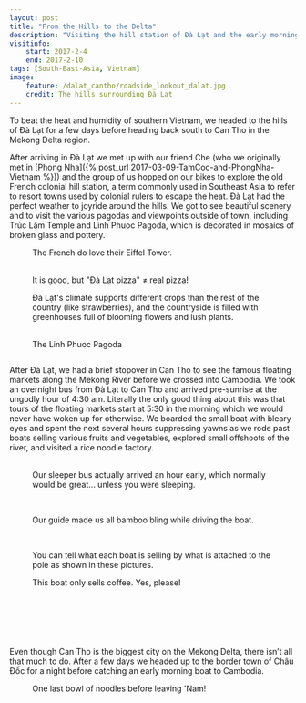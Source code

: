 ```yaml
---
layout: post
title: "From the Hills to the Delta"
description: "Visiting the hill station of Đà Lạt and the early morning floating markets in Can Tho."
visitinfo:
    start: 2017-2-4
    end: 2017-2-10
tags: [South-East-Asia, Vietnam]
image:
    feature: /dalat_cantho/roadside_lookout_dalat.jpg
    credit: The hills surrounding Đà Lạt
---
```


To beat the heat and humidity of southern Vietnam, we headed to the hills of Đà Lạt for a few days before heading back south to Can Tho in the Mekong Delta region.

After arriving in Đà Lạt we met up with our friend Che (who we originally met in [Phong Nha]({% post_url 2017-03-09-TamCoc-and-PhongNha-Vietnam %})) and the group of us hopped on our bikes to explore the old French colonial hill station, a term commonly used in Southeast Asia to refer to resort towns used by colonial rulers to escape the heat. Đà Lạt had the perfect weather to joyride around the hills. We got to see beautiful scenery and to visit the various pagodas and viewpoints outside of town, including Trúc Lâm Temple and Linh Phuoc Pagoda, which is decorated in mosaics of broken glass and pottery.

<figure>
    <a href="/images/dalat_cantho/eiffel_tower.jpg"><img src="/images/dalat_cantho/eiffel_tower.jpg" alt=""></a>
    <figcaption>The French do love their Eiffel Tower.</figcaption>
</figure>

<figure class="half">
    <a href="/images/dalat_cantho/dalat_pizza.jpg"><img src="/images/dalat_cantho/dalat_pizza.jpg" alt=""></a>
    <a href="/images/dalat_cantho/dalat_lake.jpg"><img src="/images/dalat_cantho/dalat_lake.jpg" alt=""></a>
    <figcaption>It is good, but "Đà Lạt pizza" ≠ real pizza!</figcaption>
</figure>

<figure>
    <a href="/images/dalat_cantho/datat_countryside.jpg"><img src="/images/dalat_cantho/datat_countryside.jpg" alt=""></a>
    <figcaption>Đà Lạt's climate supports different crops than the rest of the country (like strawberries), and the countryside is filled with greenhouses full of blooming flowers and lush plants.</figcaption>
</figure>

<figure class="half">
    <a href="/images/dalat_cantho/linh_phuoc_pagoda.jpg"><img src="/images/dalat_cantho/linh_phuoc_pagoda.jpg" alt=""></a>
    <a href="/images/dalat_cantho/linh_phuoc_pagoda2.jpg"><img src="/images/dalat_cantho/linh_phuoc_pagoda2.jpg" alt=""></a>
    <a href="/images/dalat_cantho/linh_phuoc_pagoda3.jpg"><img src="/images/dalat_cantho/linh_phuoc_pagoda3.jpg" alt=""></a>
    <a href="/images/dalat_cantho/linh_phuoc_pagoda4.jpg"><img src="/images/dalat_cantho/linh_phuoc_pagoda4.jpg" alt=""></a>
    <figcaption>The Linh Phuoc Pagoda</figcaption>
</figure>

<figure>
    <a href="/images/dalat_cantho/selfie_with_che.jpg"><img src="/images/dalat_cantho/selfie_with_che.jpg" alt=""></a>
</figure>


After Đà Lạt, we had a brief stopover in Can Tho to see the famous floating markets along the Mekong River before we crossed into Cambodia. We took an overnight bus from Đà Lạt to Can Tho and arrived pre-sunrise at the ungodly hour of 4:30 am. Literally the only good thing about this was that tours of the floating markets start at 5:30 in the morning which we would never have woken up for otherwise. We boarded the small boat with bleary eyes and spent the next several hours suppressing yawns as we rode past boats selling various fruits and vegetables, explored small offshoots of the river, and visited a rice noodle factory.

<figure class="half">
    <a href="/images/dalat_cantho/laura_on_the_sleeper_bus.jpg"><img src="/images/dalat_cantho/laura_on_the_sleeper_bus.jpg" alt=""></a>
    <a href="/images/dalat_cantho/vesper_on_the_sleeper_bus.jpg"><img src="/images/dalat_cantho/vesper_on_the_sleeper_bus.jpg" alt=""></a>
    <figcaption>Our sleeper bus actually arrived an hour early, which normally would be great... unless you were sleeping.</figcaption>
</figure>

<figure>
    <a href="/images/dalat_cantho/bamboo_crowns.jpg"><img src="/images/dalat_cantho/bamboo_crowns.jpg" alt=""></a>
</figure>

<figure class="half">
    <a href="/images/dalat_cantho/bamboo_bracelets.jpg"><img src="/images/dalat_cantho/bamboo_bracelets.jpg" alt=""></a>
    <a href="/images/dalat_cantho/bamboo_rings.jpg"><img src="/images/dalat_cantho/bamboo_rings.jpg" alt=""></a>
    <figcaption>Our guide made us all bamboo bling while driving the boat.</figcaption>
</figure>

<figure>
    <a href="/images/dalat_cantho/mekong_river_tour04.jpg"><img src="/images/dalat_cantho/mekong_river_tour04.jpg" alt=""></a>
</figure>

<figure class="half">
    <a href="/images/dalat_cantho/mekong_river_tour06.jpg"><img src="/images/dalat_cantho/mekong_river_tour06.jpg" alt=""></a>
    <a href="/images/dalat_cantho/mekong_river_tour18.jpg"><img src="/images/dalat_cantho/mekong_river_tour18.jpg" alt=""></a>
    <figcaption>You can tell what each boat is selling by what is attached to the pole as shown in these pictures.</figcaption>
</figure>

<figure>
    <a href="/images/dalat_cantho/mekong_river_tour07.jpg"><img src="/images/dalat_cantho/mekong_river_tour07.jpg" alt=""></a>
    <figcaption>This boat only sells coffee. Yes, please!</figcaption>
</figure>

<figure class="half">
    <a href="/images/dalat_cantho/mekong_river_tour19.jpg"><img src="/images/dalat_cantho/mekong_river_tour19.jpg" alt=""></a>
    <a href="/images/dalat_cantho/mekong_river_tour20.jpg"><img src="/images/dalat_cantho/mekong_river_tour20.jpg" alt=""></a>
</figure>

<figure>
    <a href="/images/dalat_cantho/mekong_river_tour15.jpg"><img src="/images/dalat_cantho/mekong_river_tour15.jpg" alt=""></a>
</figure>

<figure class="half">
    <a href="/images/dalat_cantho/mekong_river_tour17.jpg"><img src="/images/dalat_cantho/mekong_river_tour17.jpg" alt=""></a>
    <a href="/images/dalat_cantho/mekong_river_tour25.jpg"><img src="/images/dalat_cantho/mekong_river_tour25.jpg" alt=""></a>
</figure>

<figure>
    <a href="/images/dalat_cantho/mekong_river_tour22.jpg"><img src="/images/dalat_cantho/mekong_river_tour22.jpg" alt=""></a>
</figure>

Even though Can Tho is the biggest city on the Mekong Delta, there isn’t all that much to do. After a few days we headed up to the border town of Châu Đốc for a night before catching an early morning boat to Cambodia.

<figure>
    <a href="/images/dalat_cantho/noodle_bowl_and_beer.jpg"><img src="/images/dalat_cantho/noodle_bowl_and_beer.jpg" alt=""></a>
    <figcaption>One last bowl of noodles before leaving 'Nam!</figcaption>
</figure>
